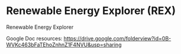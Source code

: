 Renewable Energy Explorer (REX)
=============================

Renewable Energy Explorer

Google Doc resources: https://drive.google.com/folderview?id=0B-WVKc463bFaTEhoZnhnZ1F4NVU&usp=sharing


